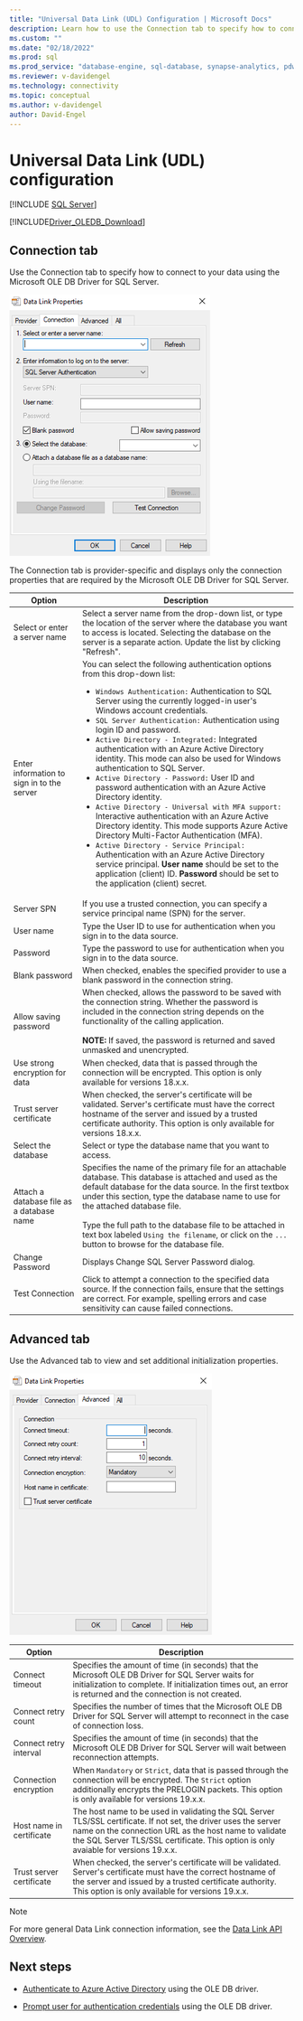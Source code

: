 ```yaml
---
title: "Universal Data Link (UDL) Configuration | Microsoft Docs"
description: Learn how to use the Connection tab to specify how to connect to your data using the OLE DB Driver for SQL Server.
ms.custom: ""
ms.date: "02/18/2022"
ms.prod: sql
ms.prod_service: "database-engine, sql-database, synapse-analytics, pdw"
ms.reviewer: v-davidengel
ms.technology: connectivity
ms.topic: conceptual
ms.author: v-davidengel
author: David-Engel
---
```

# Universal Data Link (UDL) configuration
[!INCLUDE [SQL Server](../../../includes/applies-to-version/sql-asdb-asdbmi-asa-pdw.md)]

[!INCLUDE[Driver_OLEDB_Download](../../../includes/driver_oledb_download.md)]

## Connection tab
Use the Connection tab to specify how to connect to your data using the Microsoft OLE DB Driver for SQL Server.

![Screenshot of OLE DB Data Link Pages - Connection Tab](../media/data-link-pages-connection-tab.png)

The Connection tab is provider-specific and displays only the connection properties that are required by the Microsoft OLE DB Driver for SQL Server.

|Option|Description|
|---   |---        |
|Select or enter a server name|Select a server name from the drop-down list, or type the location of the server where the database you want to access is located. Selecting the database on the server is a separate action. Update the list by clicking "Refresh".
|Enter information to sign in to the server|You can select the following authentication options from this drop-down list: <ul><li>`Windows Authentication:` Authentication to SQL Server using the currently logged-in user's Windows account credentials.</li><li>`SQL Server Authentication:` Authentication using login ID and password.</li><li>`Active Directory - Integrated:` Integrated authentication with an Azure Active Directory identity. This mode can also be used for Windows authentication to SQL Server.</li><li>`Active Directory - Password:` User ID and password authentication with an Azure Active Directory identity.</li><li>`Active Directory - Universal with MFA support:` Interactive authentication with an Azure Active Directory identity. This mode supports Azure Active Directory Multi-Factor Authentication (MFA).</li><li>`Active Directory - Service Principal:` Authentication with an Azure Active Directory service principal. **User name** should be set to the application (client) ID. **Password** should be set to the application (client) secret.</li></ul>|
|Server SPN|If you use a trusted connection, you can specify a service principal name (SPN) for the server.|
|User name|Type the User ID to use for authentication when you sign in to the data source.|
|Password|Type the password to use for authentication when you sign in to the data source.|
|Blank password|When checked, enables the specified provider to use a blank password in the connection string.|
|Allow saving password|When checked, allows the password to be saved with the connection string. Whether the password is included in the connection string depends on the functionality of the calling application. <br/><br/>**NOTE:** If saved, the password is returned and saved unmasked and unencrypted.|
|Use strong encryption for data|When checked, data that is passed through the connection will be encrypted. This option is only available for versions 18.x.x.|
|Trust server certificate|When checked, the server's certificate will be validated. Server's certificate must have the correct hostname of the server and issued by a trusted certificate authority. This option is only available for versions 18.x.x.|
|Select the database|Select or type the database name that you want to access.|
|Attach a database file as a database name|Specifies the name of the primary file for an attachable database. This database is attached and used as the default database for the data source. In the first textbox under this section, type the database name to use for the attached database file.<br/><br/>Type the full path to the database file to be attached in text box labeled `Using the filename`, or click on the `...` button to browse for the database file.|
|Change Password|Displays Change SQL Server Password dialog. |
|Test Connection|Click to attempt a connection to the specified data source. If the connection fails, ensure that the settings are correct. For example, spelling errors and case sensitivity can cause failed connections.|

## Advanced tab
Use the Advanced tab to view and set additional initialization properties.

![Screenshot of OLE DB Data Link Pages - Advanced Tab](../media/data-link-pages-advanced-tab.png)

|Option|Description|
|---   |---        |
| Connect timeout | Specifies the amount of time (in seconds) that the Microsoft OLE DB Driver for SQL Server waits for initialization to complete. If initialization times out, an error is returned and the connection is not created.|
| Connect retry count | Specifies the number of times that the Microsoft OLE DB Driver for SQL Server will attempt to reconnect in the case of connection loss.|
| Connect retry interval | Specifies the amount of time (in seconds) that the Microsoft OLE DB Driver for SQL Server will wait between reconnection attempts.|
|Connection encryption|When `Mandatory` or `Strict`, data that is passed through the connection will be encrypted. The `Strict` option additionally encrypts the PRELOGIN packets. This option is only available for versions 19.x.x.|
|Host name in certificate|The host name to be used in validating the SQL Server TLS/SSL certificate. If not set, the driver uses the server name on the connection URL as the host name to validate the SQL Server TLS/SSL certificate. This option is only avaiable for versions 19.x.x.|
|Trust server certificate|When checked, the server's certificate will be validated. Server's certificate must have the correct hostname of the server and issued by a trusted certificate authority. This option is only available for versions 19.x.x.|


> [!NOTE]  
>  For more general Data Link connection information, see the [Data Link API Overview](/previous-versions/windows/desktop/ms718102(v=vs.85)).

## Next steps
- [Authenticate to Azure Active Directory](../features/using-azure-active-directory.md) using the OLE DB driver.

- [Prompt user for authentication credentials](../help-topics/sql-server-login-dialog.md) using the OLE DB driver.